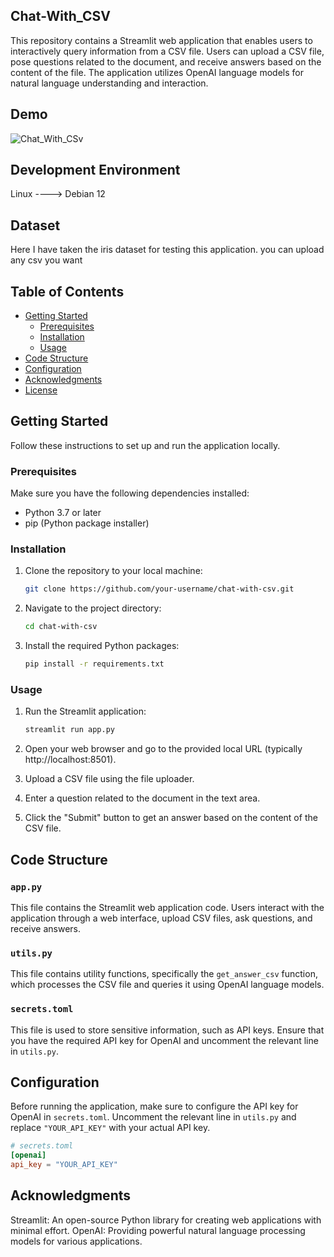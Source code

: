 ## Chat-With_CSV


This repository contains a Streamlit web application that enables users to interactively query information from a CSV file. Users can upload a CSV file, pose questions related to the document, and receive answers based on the content of the file. The application utilizes OpenAI language models for natural language understanding and interaction.


## Demo

![Chat_With_CSv](https://github.com/Gokulachalam/test/assets/89055461/83e80e96-b2c2-49ca-93df-0b9e722e808a)



## Development Environment

Linux ----> Debian 12



## Dataset

Here I have taken the iris dataset for testing this application. you can upload any csv you want 


## Table of Contents

- [Getting Started](#getting-started)
  - [Prerequisites](#prerequisites)
  - [Installation](#installation)
  - [Usage](#usage)
- [Code Structure](#code-structure)
- [Configuration](#configuration)
- [Acknowledgments](#acknowledgments)
- [License](#license)

## Getting Started

Follow these instructions to set up and run the application locally.

### Prerequisites

Make sure you have the following dependencies installed:

- Python 3.7 or later
- pip (Python package installer)

### Installation

1. Clone the repository to your local machine:

    ```bash
    git clone https://github.com/your-username/chat-with-csv.git
    ```

2. Navigate to the project directory:

    ```bash
    cd chat-with-csv
    ```

3. Install the required Python packages:

    ```bash
    pip install -r requirements.txt
    ```

### Usage

1. Run the Streamlit application:

    ```bash
    streamlit run app.py
    ```

2. Open your web browser and go to the provided local URL (typically http://localhost:8501).

3. Upload a CSV file using the file uploader.

4. Enter a question related to the document in the text area.

5. Click the "Submit" button to get an answer based on the content of the CSV file.

## Code Structure

### `app.py`

This file contains the Streamlit web application code. Users interact with the application through a web interface, upload CSV files, ask questions, and receive answers.

### `utils.py`

This file contains utility functions, specifically the `get_answer_csv` function, which processes the CSV file and queries it using OpenAI language models.

### `secrets.toml`

This file is used to store sensitive information, such as API keys. Ensure that you have the required API key for OpenAI and uncomment the relevant line in `utils.py`.

## Configuration

Before running the application, make sure to configure the API key for OpenAI in `secrets.toml`. Uncomment the relevant line in `utils.py` and replace `"YOUR_API_KEY"` with your actual API key.

```toml
# secrets.toml
[openai]
api_key = "YOUR_API_KEY"
```

## Acknowledgments

Streamlit: An open-source Python library for creating web applications with minimal effort.
OpenAI: Providing powerful natural language processing models for various applications.


